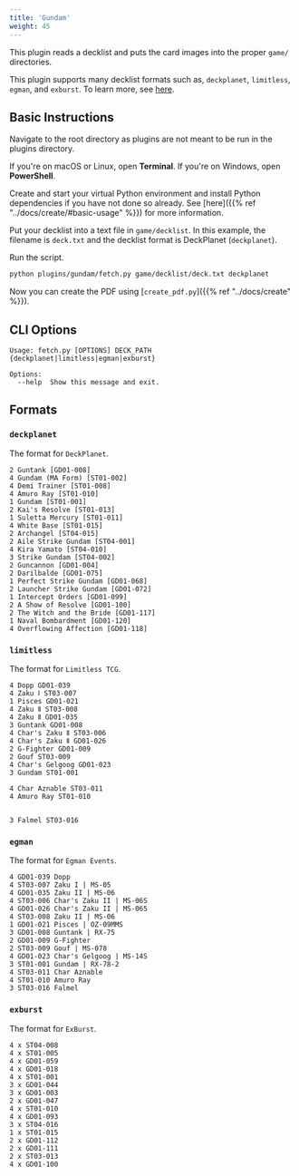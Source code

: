```yaml
---
title: 'Gundam'
weight: 45
---
```


This plugin reads a decklist and puts the card images into the proper `game/` directories.

This plugin supports many decklist formats such as, `deckplanet`, `limitless`, `egman`, and `exburst`. To learn more, see [here](#formats).

## Basic Instructions

Navigate to the root directory as plugins are not meant to be run in the plugins directory.

If you're on macOS or Linux, open **Terminal**. If you're on Windows, open **PowerShell**.

Create and start your virtual Python environment and install Python dependencies if you have not done so already. See [here]({{% ref "../docs/create/#basic-usage" %}}) for more information.

Put your decklist into a text file in `game/decklist`. In this example, the filename is `deck.txt` and the decklist format is DeckPlanet (`deckplanet`).

Run the script.

```sh
python plugins/gundam/fetch.py game/decklist/deck.txt deckplanet
```

Now you can create the PDF using [`create_pdf.py`]({{% ref "../docs/create" %}}).

## CLI Options

```
Usage: fetch.py [OPTIONS] DECK_PATH {deckplanet|limitless|egman|exburst}

Options:
  --help  Show this message and exit.
```

## Formats

### `deckplanet`

The format for `DeckPlanet`.

```
2 Guntank [GD01-008]
4 Gundam (MA Form) [ST01-002]
4 Demi Trainer [ST01-008]
4 Amuro Ray [ST01-010]
1 Gundam [ST01-001]
2 Kai's Resolve [ST01-013]
1 Suletta Mercury [ST01-011]
4 White Base [ST01-015]
2 Archangel [ST04-015]
2 Aile Strike Gundam [ST04-001]
4 Kira Yamato [ST04-010]
3 Strike Gundam [ST04-002]
2 Guncannon [GD01-004]
2 Darilbalde [GD01-075]
1 Perfect Strike Gundam [GD01-068]
2 Launcher Strike Gundam [GD01-072]
1 Intercept Orders [GD01-099]
2 A Show of Resolve [GD01-100]
2 The Witch and the Bride [GD01-117]
1 Naval Bombardment [GD01-120]
4 Overflowing Affection [GD01-118]
```

### `limitless`

The format for `Limitless TCG`.

```
4 Dopp GD01-039
4 Zaku Ⅰ ST03-007
1 Pisces GD01-021
4 Zaku Ⅱ ST03-008
4 Zaku Ⅱ GD01-035
3 Guntank GD01-008
4 Char's Zaku Ⅱ ST03-006
4 Char's Zaku Ⅱ GD01-026
2 G-Fighter GD01-009
2 Gouf ST03-009
4 Char's Gelgoog GD01-023
3 Gundam ST01-001

4 Char Aznable ST03-011
4 Amuro Ray ST01-010


3 Falmel ST03-016
```

### `egman`

The format for `Egman Events`.

```
4 GD01-039 Dopp
4 ST03-007 Zaku I | MS-05
4 GD01-035 Zaku II | MS-06
4 ST03-006 Char's Zaku II | MS-06S
4 GD01-026 Char's Zaku II | MS-065
4 ST03-008 Zaku II | MS-06
1 GD01-021 Pisces | OZ-09MMS
3 GD01-008 Guntank | RX-75
2 GD01-009 G-Fighter
2 ST03-009 Gouf | MS-078
4 GD01-023 Char's Gelgoog | MS-14S
3 ST01-001 Gundam | RX-78-2
4 ST03-011 Char Aznable
4 ST01-010 Amuro Ray
3 ST03-016 Falmel
```

### `exburst`

The format for `ExBurst`.

```
4 x ST04-008
4 x ST01-005
4 x GD01-059
4 x GD01-018
4 x ST01-001
3 x GD01-044
3 x GD01-003
2 x GD01-047
4 x ST01-010
4 x GD01-093
3 x ST04-016
1 x ST01-015
2 x GD01-112
2 x GD01-111
2 x ST03-013
4 x GD01-100

```